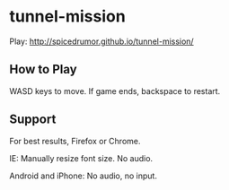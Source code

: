 # tunnel-mission

Play: http://spicedrumor.github.io/tunnel-mission/


How to Play
---
WASD keys to move.
If game ends, backspace to restart.

Support
---
For best results, Firefox or Chrome.

IE: Manually resize font size. No audio.

Android and iPhone: No audio, no input.

